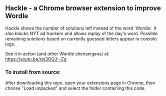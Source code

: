 ## Hackle - a Chrome browser extension to improve Wordle

Hackle shows the number of solutions left instead of the word 'Wordle'. It also blocks NYT ad trackers and allows replay of the day's word. Possible remaining solutions based on currently guessed letters appear in console logs.

See it in action (and other Wordle shenanigans) at: https://youtu.be/rpj3OGJ--Zg


### To install from source:

After downloading this repo, open your extensions page in Chrome, then choose "Load unpacked" and select the folder containing this code.
